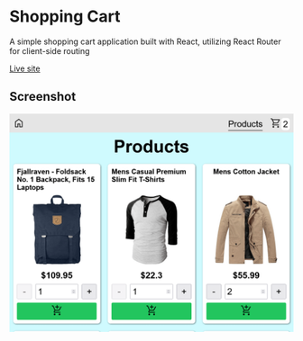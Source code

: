 # Shopping Cart

A simple shopping cart application built with React, utilizing React Router for client-side routing

[Live site](https://shopping-cart012.netlify.app/)

## Screenshot

![screenshot](./screenshot.png)
